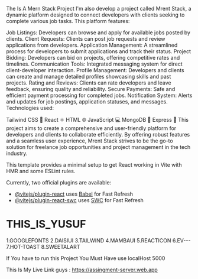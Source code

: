 The Is A Mern Stack Project
I'm also develop a project called Mrent Stack, a dynamic platform designed to connect developers with clients seeking to complete various job tasks. This platform features:

Job Listings: Developers can browse and apply for available jobs posted by clients.
Client Requests: Clients can post job requests and review applications from developers.
Application Management: A streamlined process for developers to submit applications and track their status.
Project Bidding: Developers can bid on projects, offering competitive rates and timelines.
Communication Tools: Integrated messaging system for direct client-developer interaction.
Profile Management: Developers and clients can create and manage detailed profiles showcasing skills and past projects.
Rating and Reviews: Clients can rate developers and leave feedback, ensuring quality and reliability.
Secure Payments: Safe and efficient payment processing for completed jobs.
Notification System: Alerts and updates for job postings, application statuses, and messages.
Technologies used:

Tailwind CSS 🎨
React ⚛️
HTML 🌐
JavaScript 💻
MongoDB 🍃
Express 🚂
This project aims to create a comprehensive and user-friendly platform for developers and clients to collaborate efficiently. By offering robust features and a seamless user experience, Mrent Stack strives to be the go-to solution for freelance job opportunities and project management in the tech industry.

This template provides a minimal setup to get React working in Vite with HMR and some ESLint rules.

Currently, two official plugins are available:

- [@vitejs/plugin-react](https://github.com/vitejs/vite-plugin-react/blob/main/packages/plugin-react/README.md) uses [Babel](https://babeljs.io/) for Fast Refresh
- [@vitejs/plugin-react-swc](https://github.com/vitejs/vite-plugin-react-swc) uses [SWC](https://swc.rs/) for Fast Refresh
# THIS_IS_YUSUF
1.GOOGLEFONTS
2.DAISIUI
3.TAILWIND
4.MAMBAUI
5.REACTICON
6.EV---
7.HOT-TOAST
8.SWEETALART


If You have to run this Project You Must Have use localHost 5000

This Is My Live  Link guys :  https://assingment-server.web.app

